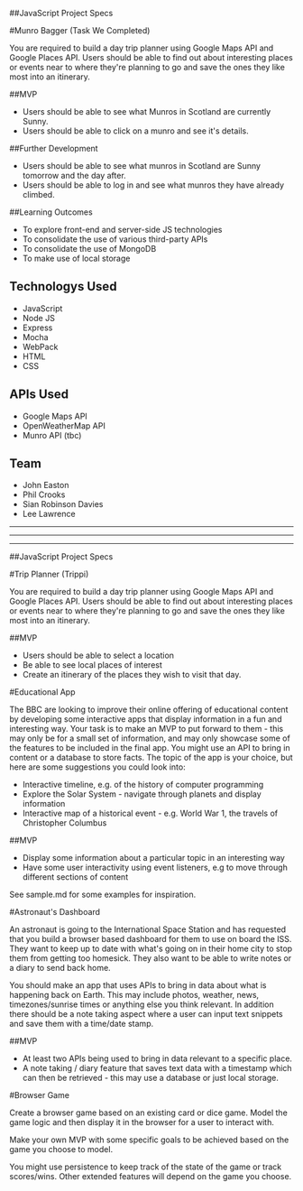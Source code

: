 ##JavaScript Project Specs

#Munro Bagger (Task We Completed)

You are required to build a day trip planner using Google Maps API and Google Places API. Users should be able to find out about interesting places or events near to where they're planning to go and save the ones they like most into an itinerary.

##MVP
- Users should be able to see what Munros in Scotland are currently Sunny.
- Users should be able to click on a munro and see it's details.

##Further Development
- Users should be able to see what munros in Scotland are Sunny tomorrow and the day after.
- Users should be able to log in and see what munros they have already climbed.

##Learning Outcomes
- To explore front-end and server-side JS technologies
- To consolidate the use of various third-party APIs
- To consolidate the use of MongoDB
- To make use of local storage

## Technologys Used

- JavaScript
- Node JS
- Express
- Mocha
- WebPack
- HTML
- CSS

## APIs Used

- Google Maps API
- OpenWeatherMap API
- Munro API (tbc)

## Team
- John Easton
- Phil Crooks
- Sian Robinson Davies
- Lee Lawrence


***
***
***


##JavaScript Project Specs


#Trip Planner (Trippi)

You are required to build a day trip planner using Google Maps API and Google Places API. Users should be able to find out about interesting places or events near to where they're planning to go and save the ones they like most into an itinerary.

##MVP
- Users should be able to select a location
- Be able to see local places of interest
- Create an itinerary of the places they wish to visit that day.


#Educational App

The BBC are looking to improve their online offering of educational content by developing some interactive apps that display information in a fun and interesting way. Your task is to make an MVP to put forward to them - this may only be for a small set of information, and may only showcase some of the features to be included in the final app. You might use an API to bring in content or a database to store facts. The topic of the app is your choice, but here are some suggestions you could look into:

- Interactive timeline, e.g. of the history of computer programming
- Explore the Solar System - navigate through planets and display information
- Interactive map of a historical event - e.g. World War 1, the travels of Christopher Columbus

##MVP

- Display some information about a particular topic in an interesting way
- Have some user interactivity using event listeners, e.g to move through different sections of content

See sample.md for some examples for inspiration.

#Astronaut's Dashboard

An astronaut is going to the International Space Station and has requested that you build a browser based dashboard for them to use on board the ISS. They want to keep up to date with what's going on in their home city to stop them from getting too homesick. They also want to be able to write notes or a diary to send back home.

You should make an app that uses APIs to bring in data about what is happening back on Earth. This may include photos, weather, news, timezones/sunrise times or anything else you think relevant. In addition there should be a note taking aspect where a user can input text snippets and save them with a time/date stamp.

##MVP

- At least two APIs being used to bring in data relevant to a specific place.
- A note taking / diary feature that saves text data with a timestamp which can then be retrieved - this may use a database or just local storage.

#Browser Game

Create a browser game based on an existing card or dice game. Model the game logic and then display it in the browser for a user to interact with.

Make your own MVP with some specific goals to be achieved based on the game you choose to model.

You might use persistence to keep track of the state of the game or track scores/wins. Other extended features will depend on the game you choose.
